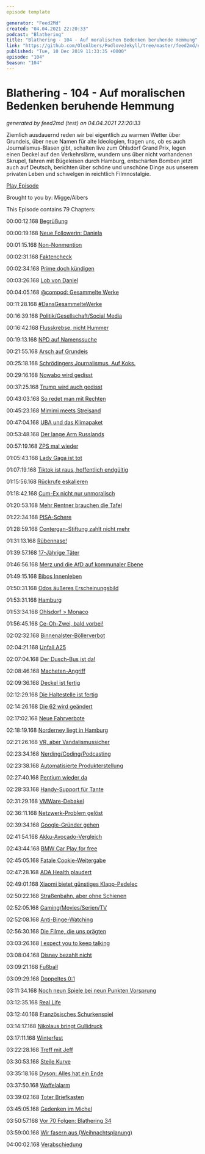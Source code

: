 ```yaml
---
episode template

generator: "Feed2Md"
created: "04.04.2021 22:20:33"
podcast: "Blathering"
title: "Blathering - 104 - Auf moralischen Bedenken beruhende Hemmung"
link: "https://github.com/OleAlbers/PodloveJekyll/tree/master/feed2md/example/export/seasons/4/2019/12/Blathering___104___Auf_moralischen_Bedenken_beruhende_Hemmung.md"
published: "Tue, 10 Dec 2019 11:33:35 +0000"
episode: "104"
Season: "104"
---
```


# Blathering - 104 - Auf moralischen Bedenken beruhende Hemmung
_generated by feed2md (test) on 04.04.2021 22:20:33_

Ziemlich ausdauernd reden wir bei eigentlich zu warmen Wetter über Grundeis, über neue Namen für alte Ideologien, fragen uns, ob es auch Journalismus-Blasen gibt, schalten live zum Ohlsdorf Grand Prix, legen einen Deckel auf den Verkehrslärm, wundern uns über nicht vorhandenen Skrupel, fahren mit Bügeleisen durch Hamburg, entschärfen Bomben jetzt auch auf Deutsch, berichten über schöne und unschöne Dinge aus unserem privaten Leben und schwelgen in reichtlich Filmnostalgie.

[Play Episode](https://www.blathering.de/podlove/file/1041/s/feed/c/mp3/blathering_104.mp3)

Brought to you by: Migge/Albers

This Episode contains 79 Chapters:


00:00:12.168 [Begrüßung]()

00:00:19.168 [Neue Followerin: Daniela](https://twitter.com/danielasgedanke)

00:01:15.168 [Non-Nonmention](https://sendegate.de/t/der-umgangston-coc-netiquette-forenregeln/9995/3)

00:02:31.168 [Faktencheck]()

00:02:34.168 [Prime doch kündigen](https://de.wikipedia.org/wiki/The_Orville)

00:03:26.168 [Lob von Daniel](https://twitter.com/DieLabertasche/status/1201573511585812480)

00:04:05.168 [@compod: Gesammelte Werke](https://twitter.com/search?q=(from%3Acompod)%20(%40blathering_pod)%20until%3A2019-12-10%20since%3A2019-12-01&src=typed_query&f=live)

00:11:28.168 [#DansGesammelteWerke](https://twitter.com/search?q=(from%3Aevildanwallace)%20(%40blathering_pod)%20until%3A2019-12-10%20since%3A2019-12-01&src=typed_query&f=live)

00:16:39.168 [Politik/Gesellschaft/Social Media]()

00:16:42.168 [Flusskrebse, nicht Hummer](https://www.rbb24.de/studiocottbus/politik/2019/12/cottbus-polizisten-graffito-ende-gelaende-dc-rechte-symbole.html)

00:19:13.168 [NPD auf Namenssuche](https://www.tagesschau.de/investigativ/ndr/npd-neuer-name-101.html)

00:21:55.168 [Arsch auf Grundeis](https://www.n-tv.de/politik/Grundrente-nur-bei-GroKo-Bekenntnis-article21433455.html)

00:25:18.168 [Schrödingers Journalismus. Auf Koks.](https://threadreaderapp.com/thread/1202806927643873280.html)

00:29:16.168 [Nowabo wird gedisst](https://threadreaderapp.com/thread/1202274103803154433.html)

00:37:25.168 [Trump wird auch gedisst](https://www.theguardian.com/us-news/2019/dec/04/trump-describes-trudeau-as-two-faced-over-nato-hot-mic-video)

00:43:03.168 [So redet man mit Rechten](https://twitter.com/berlindirekt/status/1201200679244750849)

00:45:23.168 [Mimimi meets Streisand](https://www.fr.de/frankfurt/afd-frankfurt-geht-gegen-antirassistisches-schild-vor-13271366.html)

00:47:04.168 [UBA und das Klimapaket](https://www.tagesschau.de/inland/umweltbundesamt-studie-101.html)

00:53:48.168 [Der lange Arm Russlands](https://www.tagesschau.de/investigativ/rbb/tiergarten-mord-verdaechtiger-101.html)

00:57:19.168 [ZPS mal wieder](https://twitter.com/KonLex09/status/1203728490685771779)

01:05:43.168 [Lady Gaga ist tot](https://www.tagesschau.de/schlusslicht/schoenste-kuh-lady-gaga-gestorben-101.html)

01:07:19.168 [Tiktok ist raus, hoffentlich endgültig](https://logbuch-netzpolitik.de/lnp323-bekannt-aus-funkloch-und-fernsehen?t=16%3A08)

01:15:56.168 [Rückrufe eskalieren](https://www.tagesschau.de/inland/lebensmittel-127.html)

01:18:42.168 [Cum-Ex nicht nur unmoralisch](https://www.sueddeutsche.de/wirtschaft/cum-ex-strafbar-landgericht-bonn-1.4709489)

01:20:53.168 [Mehr Rentner brauchen die Tafel](https://www.tagesschau.de/inland/tafeln-lebensmittel-101.html)

01:22:34.168 [PISA-Schere](https://www.kuechenstud.io/lagedernation/2019/12/06/ldn168-spd-bundesparteitag-pisa-test-gemeinnuetzigkeit-tiergarten-mord-nato-gipfel-uba-studie-iban-recherche/)

01:28:59.168 [Contergan-Stiftung zahlt nicht mehr](https://www.tagesschau.de/investigativ/ndr/contergan-brasilien-103.html)

01:31:13.168 [Rübennase!](https://twitter.com/wirklichewelt/status/1203430498284003339)

01:39:57.168 [17-Jährige Täter](https://twitter.com/Etjittkeenwood/status/1203754467440627712)

01:46:56.168 [Merz und die AfD auf kommunaler Ebene](https://twitter.com/wathzmann/status/1203340508891897856)

01:49:15.168 [Bibos Innenleben](https://www.sesameworkshop.org/press-room/press-releases/remembering-legendary-puppeteer-caroll-spinney)

01:50:31.168 [Odos äußeres Erscheinungsbild](https://de.wikipedia.org/wiki/Ren%C3%A9_Auberjonois_(Schauspieler))

01:53:31.168 [Hamburg]()

01:53:34.168 [Ohlsdorf > Monaco](https://twitter.com/stammtischphilo/status/1201558082012274688)

01:56:45.168 [Ce-Oh-Zwei, bald vorbei!](https://taz.de/Klimaplan-fuer-Hamburg/!5641601/)

02:02:32.168 [Binnenalster-Böllerverbot](https://twitter.com/PolizeiHamburg/status/1202513609588379648)

02:04:21.168 [Unfall A25](https://www.ndr.de/nachrichten/hamburg/Mehrere-Verletzte-bei-Unfall-auf-der-A25,unfall14208.html)

02:07:04.168 [Der Dusch-Bus ist da!](https://twitter.com/hochbahn/status/1202969955429433345)

02:08:46.168 [Macheten-Angriff](https://www.hamburg1.de/nachrichten/43160/Mann_mit_Machete_angegriffen.html)

02:09:36.168 [Deckel ist fertig](https://www.ardmediathek.de/ndr/player/Y3JpZDovL25kci5kZS9hZDQ5ZjVmMS01MWU4LTRjNjUtOGRlZC05YzZiZmRkZGU5MjM/)

02:12:29.168 [Die Haltestelle ist fertig](https://twitter.com/hochbahn/status/1204025460654583811)

02:14:26.168 [Die 62 wird geändert](https://fink.hamburg/2019/12/hvv-faehrlinie-soll-ausgebaut-werden/)

02:17:02.168 [Neue Fahrverbote](https://www.hamburg1.de/nachrichten/43169/Weitere_Diesel_Fahrverbote_in_Hamburg_moeglich.html)

02:18:19.168 [Norderney liegt in Hamburg](https://www.ardmediathek.de/ndr/player/Y3JpZDovL25kci5kZS9hYWUxMmFjYy04MzhkLTRmZWEtOTAyZC01MzFiOGUwMjUxYzk/)

02:21:26.168 [VR, aber Vandalismussicher](https://www.ndr.de/nachrichten/hamburg/Virtueller-Blick-aus-Hammaburg-Archaeoskop-eroeffnet,archaeoskop100.html)

02:23:34.168 [Nerding/Coding/Podcasting]()

02:23:38.168 [Automatisierte Produkterstellung](https://www.wired.com/story/amazon-auschwitz-christmas-ornaments/)

02:27:40.168 [Pentium wieder da](https://www.golem.de/news/pentium-g3420-intel-verkauft-22-nm-prozessor-von-2013-wieder-1912-145414.html)

02:28:33.168 [Handy-Support für Tante](https://www.lenovo.com/de/de/phones/)

02:31:29.168 [VMWare-Debakel](https://twitter.com/stammtischphilo/status/1202281210355036161)

02:36:11.168 [Netzwerk-Problem gelöst](https://www.deskmodder.de/wiki/index.php/Netzwerkverbindung_-adapter_reparieren_zur%C3%BCcksetzen_Windows_10)

02:39:34.168 [Google-Gründer gehen](https://www.golem.de/news/unternehmensfuehrung-google-gruender-page-und-brin-treten-ab-1912-145338.html)

02:41:54.168 [Akku-Avocado-Vergleich](https://www.tagesspiegel.de/wirtschaft/tesla-akkus-wenn-elf-avocados-umweltschaedlicher-als-eine-e-auto-batterie-sind/25291904.html)

02:43:44.168 [BMW Car Play for free](https://www.golem.de/news/entertainmentsystem-bmw-gibt-das-abomodell-bei-carplay-auf-1912-145366.html)

02:45:05.168 [Fatale Cookie-Weitergabe](https://www.zdnet.de/88374447/hackerone-verliert-vertrauliche-fehlerberichte-seiner-kunden/)

02:47:28.168 [ADA Health plaudert](https://www.golem.de/news/tracking-tk-arbeitet-nicht-mehr-mit-ada-zusammen-1912-145371.html)

02:49:01.168 [Xiaomi bietet günstiges Klapp-Pedelec](https://www.golem.de/news/xiaomi-mi-qicycle-elektroklapprad-soll-380-euro-kosten-1912-145389.html)

02:50:22.168 [Straßenbahn, aber ohne Schienen](https://www.tagesschau.de/ausland/autonome-strassenbahn-103.html)

02:52:05.168 [Gaming/Movies/Serien/TV]()

02:52:08.168 [Anti-Binge-Watching](https://twitter.com/stammtischphilo/status/1201766827564699648)

02:56:30.168 [Die Filme, die uns prägten](https://www.youtube.com/watch?v=KmxU31re22k)

03:03:26.168 [I expect you to keep talking](https://twitter.com/stammtischphilo/status/1203101414031085568)

03:08:04.168 [Disney bezahlt nicht](https://www.golem.de/news/tron-evolution-disney-hat-offenbar-lizenzgebuehren-fuer-securom-nicht-bezahlt-1912-145374.html)

03:09:21.168 [Fußball]()

03:09:29.168 [Doppeltes 0:1](https://www.fcstpauli.com/news/der-fc-st-pauli-verliert-beim-ssv-jahn-regensburg-1920/)

03:11:34.168 [Noch neun Spiele bei neun Punkten Vorsprung](http://www.fussball.de/spieltag/kreisklasse-3-kreisebene-hamburg-kreisklasse-herren-saison1920-hamburg/-/spieltag/21/staffel/027ECCF01800000DVS5489B3VUOI54T7-G#!/)

03:12:35.168 [Real Life]()

03:12:40.168 [Französisches Schurkenspiel](https://books.apple.com/us/book/id1490479786)

03:14:17.168 [Nikolaus bringt Gullidruck](https://www.hamburger-gullidruck.de/)

03:17:11.168 [Winterfest](https://twitter.com/stammtischphilo/status/1203332573356810240)

03:22:28.168 [Treff mit Jeff](https://twitter.com/tmigge/status/1201958884778401792)

03:30:53.168 [Steile Kurve](https://twitter.com/stammtischphilo/status/1201288068512309251)

03:35:18.168 [Dyson: Alles hat ein Ende]()

03:37:50.168 [Waffelalarm](https://twitter.com/tmigge/status/1203307078732976128)

03:39:02.168 [Toter Briefkasten](https://twitter.com/tmigge/status/1202962385784446976)

03:45:05.168 [Gedenken im Michel](https://twitter.com/tmigge/status/1203594998643597313)

03:50:57.168 [Vor 70 Folgen: Blathering 34](https://www.blathering.de/2017/09/blathering-034-reisewarnung-fuer-legoland/)

03:59:00.168 [Wir fasern aus (Weihnachtsplanung)]()

04:00:02.168 [Verabschiedung]()


